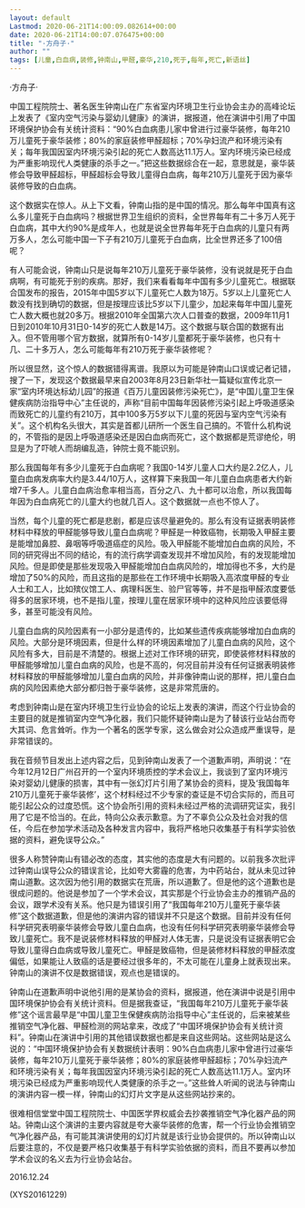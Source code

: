 ```yaml
---
layout: default
Lastmod: 2020-06-21T14:00:09.082614+00:00
date: 2020-06-21T14:00:07.076475+00:00
title: "·方舟子·"
author: ""
tags: [儿童,白血病,装修,钟南山,甲醛,豪华,210,死于,每年,死亡,新语丝]
---
```


·方舟子·

中国工程院院士、著名医生钟南山在广东省室内环境卫生行业协会主办的高峰论坛上发表了《室内空气污染与婴幼儿健康》的演讲，据报道，他在演讲中引用了中国环境保护协会有关统计资料：“90%白血病患儿家中曾进行过豪华装修，每年210万儿童死于豪华装修；80%的家庭装修甲醛超标；70%孕妇流产和环境污染有关；每年我国因室内环境污染引起的死亡人数高达11.1万人。室内环境污染已经成为严重影响现代人类健康的杀手之一。”把这些数据综合在一起，意思就是，豪华装修会导致甲醛超标，甲醛超标会导致儿童得白血病，每年210万儿童死于因为豪华装修导致的白血病。

这个数据实在惊人。从上下文看，钟南山指的是中国的情况。那么每年中国真有这么多儿童死于白血病吗？根据世界卫生组织的资料，全世界每年有二十多万人死于白血病，其中大约90%是成年人，也就是说全世界每年死于白血病的儿童只有两万多人，怎么可能中国一下子有210万儿童死于白血病，比全世界还多了100倍呢？

有人可能会说，钟南山只是说每年210万儿童死于豪华装修，没有说就是死于白血病啊，有可能死于别的疾病。那好，我们来看看每年中国有多少儿童死亡。根据联合国发布的报告，2015年中国5岁以下儿童死亡人数为18万。5岁以上儿童死亡人数没有找到确切的数据，但是按理应该比5岁以下儿童少，加起来每年中国儿童死亡人数大概也就20多万。根据2010年全国第六次人口普查的数据，2009年11月1日到2010年10月31日0-14岁的死亡人数是14万。这个数据与联合国的数据有出入。但不管用哪个官方数据，就算所有0-14岁儿童都死于豪华装修，也只有十几、二十多万人，怎么可能每年有210万死于豪华装修呢？

所以很显然，这个惊人的数据错得离谱。我原以为可能是钟南山口误或记者记错，搜了一下，发现这个数据最早来自2003年8月23日新华社一篇疑似宣传北京一家“室内环境达标幼儿园”的报道《百万儿童因装修污染死亡》，是“中国儿童卫生保健疾病防治指导中心”主任说的，声称“目前中国每年因装修污染引起上呼吸道感染而致死亡的儿童约有210万，其中100多万5岁以下儿童的死因与室内空气污染有关”。这个机构名头很大，其实是首都儿研所一个医生自己搞的。不管什么机构说的，不管指的是因上呼吸道感染还是因白血病而死亡，这个数据都是荒谬绝伦，明显是为了吓唬人而胡编乱造，钟院士竟不能识别。

那么我国每年有多少儿童死于白血病呢？我国0-14岁儿童人口大约是2.2亿人，儿童白血病发病率大约是3.44/10万人，这样算下来我国一年儿童白血病患者大约新增7千多人。儿童白血病治愈率相当高，百分之八、九十都可以治愈，所以我国每年因为白血病死亡的儿童大约也就几百人。这个数据就一点也不惊人了。

当然，每个儿童的死亡都是悲剧，都是应该尽量避免的。那么有没有证据表明装修材料中释放的甲醛能够导致儿童白血病呢？甲醛是一种致癌物，长期吸入甲醛主要是能增加鼻腔、鼻咽等呼吸道癌症的风险。吸入甲醛能不能增加白血病的风险，不同的研究得出不同的结论，有的流行病学调查发现并不增加风险，有的发现能增加风险。但是即使是那些发现吸入甲醛能增加白血病风险的，增加得也不多，大约是增加了50%的风险，而且这指的是那些在工作环境中长期吸入高浓度甲醛的专业人士和工人，比如殡仪馆工人、病理科医生、验尸官等等，并不是指甲醛浓度要低得多的居家环境，也不是指儿童，按理儿童在居家环境中的这种风险应该要低得多，甚至可能没有风险。

儿童白血病的风险因素有一小部分是遗传的，比如某些遗传疾病能够增加白血病的风险。大部分是环境因素，但是什么样的环境因素增加了儿童白血病的风险，这个风险有多大，目前是不清楚的。根据上述对工作环境的研究，即使装修材料释放的甲醛能够增加儿童白血病的风险，也是不高的，何况目前并没有任何证据表明装修材料释放的甲醛能够增加儿童白血病的风险，并非像钟南山说的那样，把儿童白血病的风险因素绝大部分都归咎于豪华装修，这是非常荒唐的。

考虑到钟南山是在室内环境卫生行业协会的论坛上发表的演讲，而这个行业协会的主要目的就是推销室内空气净化器，我们只能怀疑钟南山是为了替该行业站台而夸大其词、危言耸听。作为一个著名的医学专家，这么做会对公众造成严重误导，是非常错误的。

我在音频节目发出上述内容之后，见到钟南山发表了一个道歉声明，声明说：“在今年12月12日广州召开的一个室内环境质控的学术会议上，我谈到了室内环境污染对婴幼儿健康的损害，其中有一张幻灯片引用了某协会的资料，提及‘我国每年210万儿童死于豪华装修’，这个材料经过不少专家的查证是不切合实际的，而且可能引起公众的过度恐慌。这个协会所引用的资料未经过严格的流调研究证实，我引用了它是不恰当的。在此，特向公众表示歉意。为了不辜负公众及社会对我的信任，今后在参加学术活动及各种发言内容中，我将严格地只收集基于有科学实验依据的资料，避免误导公众。”

很多人称赞钟南山有错必改的态度，其实他的态度是大有问题的。以前我多次批评过钟南山误导公众的错误言论，比如夸大雾霾的危害，为中药站台，就从未见过钟南山道歉。这次因为他引用的数据实在荒唐，所以道歉了。但是他的这个道歉也是很成问题的。他说是参加了一个学术会议，其实那是个行业协会主办的推销产品的会议，跟学术没有关系。他只是为错误引用了“我国每年210万儿童死于豪华装修”这个数据道歉，但是他的演讲内容的错误并不只是这个数据。目前并没有任何科学研究表明豪华装修会导致儿童白血病，也没有任何科学研究表明豪华装修会导致儿童死亡。我不是说装修材料释放的甲醛对人体无害，只是说没有证据表明它会导致儿童得白血病或导致儿童死亡。甲醛是致癌物，但是装修材料释放的甲醛浓度偏低，如果能让人致癌的话是要经过很多年的，不太可能在儿童身上就表现出来。钟南山的演讲不仅是数据错误，观点也是错误的。

钟南山在道歉声明中说他引用的是某协会的资料，据报道，他在演讲中说是引用中国环境保护协会有关统计资料。但是据我查证，“我国每年210万儿童死于豪华装修”这个谣言最早是“中国儿童卫生保健疾病防治指导中心”主任说的，后来被某些推销空气净化器、甲醛检测的网站拿来，改成了“中国环境保护协会有关统计资料”。钟南山在演讲中引用的其他错误数据也都是来自这些网站。这些网站是这么说的：“中国环境保护协会有关数据统计表明：90%白血病患儿家中曾进行过豪华装修，每年210万儿童死于豪华装修；80%的家庭装修甲醛超标；70%孕妇流产和环境污染有关；每年我国因室内环境污染引起的死亡人数高达11.1万人。室内环境污染已经成为严重影响现代人类健康的杀手之一。”这些耸人听闻的说法与钟南山的演讲内容一模一样，钟南山的幻灯片文字是从这些网站抄来的。

很难相信堂堂中国工程院院士、中国医学界权威会去抄袭推销空气净化器产品的网站。钟南山这个演讲的主要内容就是夸大豪华装修的危害，帮一个行业协会推销空气净化器产品，有可能其演讲使用的幻灯片就是该行业协会提供的。所以钟南山以后要注意的，不仅是要严格只收集基于有科学实验依据的资料，而且不要再以参加学术会议的名义去为行业协会站台。

2016.12.24

(XYS20161229)

